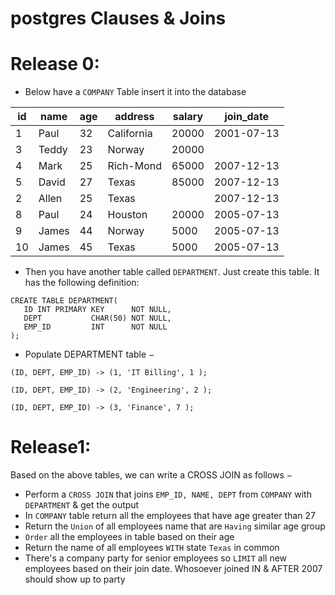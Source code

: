 # postgres Clauses & Joins

# Release 0:
- Below have a `COMPANY` Table insert it into the database

 id | name  | age | address   | salary | join_date
----|-------|-----|-----------|--------|----------
  1 | Paul  |  32 | California|  20000 | 2001-07-13
  3 | Teddy |  23 | Norway    |  20000 |
  4 | Mark  |  25 | Rich-Mond |  65000 | 2007-12-13
  5 | David |  27 | Texas     |  85000 | 2007-12-13
  2 | Allen |  25 | Texas     |        | 2007-12-13
  8 | Paul  |  24 | Houston   |  20000 | 2005-07-13
  9 | James |  44 | Norway    |   5000 | 2005-07-13
 10 | James |  45 | Texas     |   5000 | 2005-07-13

- Then you have another table called `DEPARTMENT`. Just create this table. It has the following definition: 

```
CREATE TABLE DEPARTMENT(
   ID INT PRIMARY KEY      NOT NULL,
   DEPT           CHAR(50) NOT NULL,
   EMP_ID         INT      NOT NULL
);
```

- Populate DEPARTMENT table −

```
(ID, DEPT, EMP_ID) -> (1, 'IT Billing', 1 );

(ID, DEPT, EMP_ID) -> (2, 'Engineering', 2 );

(ID, DEPT, EMP_ID) -> (3, 'Finance', 7 );
```

# Release1: 

Based on the above tables, we can write a CROSS JOIN as follows −

- Perform a `CROSS JOIN` that joins `EMP_ID, NAME, DEPT` from `COMPANY` with `DEPARTMENT` & get the output
- In `COMPANY` table return all the employees that have age greater than 27
- Return the `Union` of all employees name that are `Having` similar age group
- `Order` all the employees in table based on their age
- Return the name of all employees `WITH` state `Texas` in common
- There's a company party for senior employees so `LIMIT` all new employees based on their join date. Whosoever joined IN & AFTER 2007 should show up to party